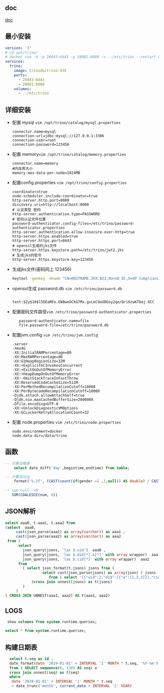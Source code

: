 ## doc

[doc](https://trino.io/docs/current/index.html)

## 最小安装

```yaml
version: '3'
# cd opt/trino/
# docker run -d -p 28443:8443 -p 28081:8080 -v .:/etc/trino --restart always --name trino trinodb/trino:435
services:
  trino:
    image: trinodb/trino:435
    ports:
      - 28443:8443
      - 28081:8080
    volumes:
      - .:/etc/trino
```

## 详细安装

- 配置 mysql `vim /opt/trino/catalog/mysql.properties`

    ``` properties
    connector.name=mysql
    connection-url=jdbc:mysql://127.0.0.1:3306
    connection-user=root
    connection-password=123456                          
    ```
- 配置 memory`vim /opt/trino/catalog/memory.properties`

    ``` properties
    connector.name=memory
    #内存库大小
    memory.max-data-per-node=1024MB                       
    ```
- 配置config.properties `vim /opt/trino/config.properties`

    ```properties
    coordinator=true
    node-scheduler.include-coordinator=true
    http-server.http.port=8080
    discovery.uri=http://localhost:8080
    # 认证类型 密码
    http-server.authentication.type=PASSWORD
    # 密码认证文件位置
    password-authenticator.config-files=/etc/trino/password-authenticator.properties
    http-server.authentication.allow-insecure-over-http=true
    http-server.https.enabled=true
    http-server.https.port=8443
    # openssl生成的jks文件
    http-server.https.keystore.path=/etc/trino/jwt2.jks 
    # 生成jks的密令
    http-server.https.keystore.key=123456 
    ```
- 生成jks文件(密码同上 123456)
    ```cmd
    keytool -genkey -dname "CN=HOSTNAME.ZKX.BIZ,OU=SD DC,O=OP Compliance,L=LO,S=TO,C=VO,EMAILADDRESS=zongkuoxiong@qq.com" -alias trino -keyalg RSA -keysize 2048 -keystore jwt2.jks -validity 730 -ext SAN=dns:Hostname.myazure.biz,ip:127.0.0.1
    ```
- openssl生成 password.db `vim /etc/trino/password.db`
    ```db
        test:$2y$10$l5OEaMFo.EW8weOCkG7Mx.gvLeCdoUDGny2qo/Qri6zwKTbej.6CC
    ```
- 配置密码文件路径`vim /etc/trino/password-authenticator.properties`
    ```properties
       password-authenticator.name=file
       file.password-file=/etc/trino/password.db
    ```

- 配置jvm.config `vim /etc/trino/jvm.config`
    ```config
    -server
    -Xmx4G
    -XX:InitialRAMPercentage=80
    -XX:MaxRAMPercentage=80
    -XX:G1HeapRegionSize=32M
    -XX:+ExplicitGCInvokesConcurrent
    -XX:+ExitOnOutOfMemoryError
    -XX:+HeapDumpOnOutOfMemoryError
    -XX:-OmitStackTraceInFastThrow
    -XX:ReservedCodeCacheSize=512M
    -XX:PerMethodRecompilationCutoff=10000
    -XX:PerBytecodeRecompilationCutoff=10000
    -Djdk.attach.allowAttachSelf=true
    -Djdk.nio.maxCachedBufferSize=2000000
    -Dfile.encoding=UTF-8
    -XX:+UnlockDiagnosticVMOptions
    -XX:GCLockerRetryAllocationCount=32
  ```

- 配置 node.properties `vim /etc/trino/node.properties`
    ```properties
    node.environment=docker
    node.data-dir=/data/trino
    ```

## 函数

```sql
-- 计算日期差
    select date_diff('day',begintime,endtime) from table;

-- 计算百分比
    format('%.2f', (CAST(count(if(gender =1 ,1,null)) AS double) / CAST(count(*) AS double)) * 100  )
  
-- sum null-->0
   SUM(COALESCE(num, 0))

```

## JSON解析

```sql
select aaa0, t.aaa1, t.aaa2 from 
(select  aaa0, 
	 cast(json_parse(aaa1) as array(varchar)) as aaa1 , 
	 cast(json_parse(aaa2) as array(varchar)) as aaa2  
 from ( 
	  select  
	 	json_query(jsons, 'lax $.uid')  aaa0 ,  
	 	json_query(jsons, 'lax $.did[*].a[*]' with array wrapper)  aaa1 , 
	 	json_query(jsons, 'lax $.cid[*]' with array wrapper)  aaa2  
	  from 
	 	( select json_format(t.jsons) jsons from (
				 select cast(json_parse(jsons) as array(json) ) jsons
				    from ( select '[{"uid":2,"did":[{"a":[1,2,3]}],"cid": [1,2,3,5]}]' as jsons, 1 as id where  1=1 )
			)cross join unnest(jsons) as t(jsons)
		)
	 )
) CROSS JOIN UNNEST(aaa1, aaa2) AS t(aaa1, aaa2)
```

## LOGS

```sql
 show columns from system.runtime.queries;

select * from system.runtime.queries;
```

## 构建日期表

```sql
  select t.seq as id ,
  date_format(date '2019-01-01' + INTERVAL '1' MONTH * t.seq, '%Y-%m') AS year_month 
  from ( SELECT sequence(0, 120) AS seq) a 
  cross join unnest(seq) as t(seq)
  where 
   date '2019-01-01' + INTERVAL '1' MONTH * t.seq 
   < date_trunc('month', current_date + INTERVAL '1' YEAR)

```
